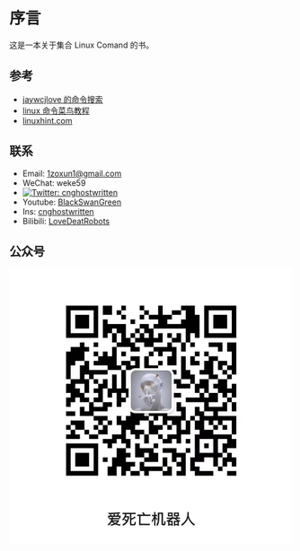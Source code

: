 # 序言

这是一本关于集合 Linux Comand 的书。

## 参考

- [jaywcjlove 的命令搜索](https://github.com/jaywcjlove/linux-command)
- [linux 命令菜鸟教程](https://www.runoob.com/linux/linux-command-manual.html)
- [linuxhint.com](https://linuxhint.com/category/linux-commands/)

## 联系

- Email: 1zoxun1@gmail.com
- WeChat: weke59
- [![Twitter: cnghostwritten](https://img.shields.io/twitter/follow/cnghostwritten?style=social)](https://twitter.com/cnghostwritten)
- Youtube: [BlackSwanGreen](https://www.youtube.com/channel/UC4yHO4YeSU-fY2CqDob5pFA)
- Ins: [cnghostwritten](https://www.instagram.com/cnghostwritten/)
- Bilibili: [LoveDeatRobots](https://space.bilibili.com/400114617?spm_id_from=333.1007.0.0)

## 公众号

![爱 死 亡 机 器 人 ](https://github.com/Ghostwritten/linux-command-docs/blob/gh-pages/assets/imgs/public.jpg?raw=true) 

